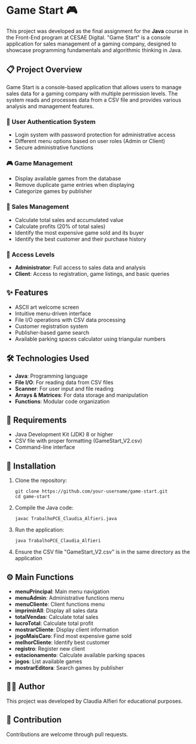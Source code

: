 # Game Start 🎮

This project was developed as the final assignment for the **Java** course in the Front-End program at CESAE Digital. "Game Start" is a console application for sales management of a gaming company, designed to showcase programming fundamentals and algorithmic thinking in Java.

## 📋 Project Overview

Game Start is a console-based application that allows users to manage sales data for a gaming company with multiple permission levels. The system reads and processes data from a CSV file and provides various analysis and management features.

### 🔐 User Authentication System
- Login system with password protection for administrative access
- Different menu options based on user roles (Admin or Client)
- Secure administrative functions

### 🎮 Game Management
- Display available games from the database
- Remove duplicate game entries when displaying
- Categorize games by publisher

### 💼 Sales Management
- Calculate total sales and accumulated value
- Calculate profits (20% of total sales)
- Identify the most expensive game sold and its buyer
- Identify the best customer and their purchase history

### 👥 Access Levels
- **Administrator**: Full access to sales data and analysis
- **Client**: Access to registration, game listings, and basic queries

## ✨ Features
- ASCII art welcome screen
- Intuitive menu-driven interface
- File I/O operations with CSV data processing
- Customer registration system
- Publisher-based game search
- Available parking spaces calculator using triangular numbers

## 🛠️ Technologies Used
- **Java**: Programming language
- **File I/O**: For reading data from CSV files
- **Scanner**: For user input and file reading
- **Arrays & Matrices**: For data storage and manipulation
- **Functions**: Modular code organization

## 🚀 Requirements
- Java Development Kit (JDK) 8 or higher
- CSV file with proper formatting (GameStart_V2.csv)
- Command-line interface

## 🔄 Installation
1. Clone the repository:
   ```
   git clone https://github.com/your-username/game-start.git
   cd game-start
   ```
2. Compile the Java code:
   ```
   javac TrabalhoPCE_Claudia_Alfieri.java
   ```
3. Run the application:
   ```
   java TrabalhoPCE_Claudia_Alfieri
   ```
4. Ensure the CSV file "GameStart_V2.csv" is in the same directory as the application


## ⚙️ Main Functions
- **menuPrincipal**: Main menu navigation
- **menuAdmin**: Administrative functions menu
- **menuCliente**: Client functions menu
- **imprimirAll**: Display all sales data
- **totalVendas**: Calculate total sales
- **lucroTotal**: Calculate total profit
- **mostrarCliente**: Display client information
- **jogoMaisCaro**: Find most expensive game sold
- **melhorCliente**: Identify best customer
- **registro**: Register new client
- **estacionamento**: Calculate available parking spaces
- **jogos**: List available games
- **mostrarEditora**: Search games by publisher

## 👨‍💻 Author
This project was developed by Claudia Alfieri for educational purposes.

## 📝 Contribution
Contributions are welcome through pull requests.
